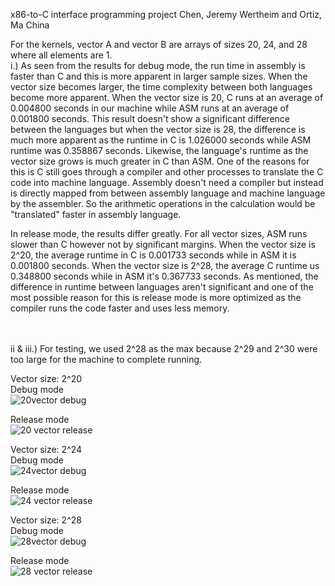 x86-to-C interface programming project
Chen, Jeremy Wertheim and Ortiz, Ma China

 For the kernels, vector A and vector B are arrays of sizes 20, 24, and 28 where all elements are 1.<br />
 i.) 
 As seen from the results for debug mode, the run time in assembly is faster than C and this is more apparent in larger sample sizes. When the vector size becomes larger, the time complexity between both languages become more apparent. When the vector size is 20, C runs at an average of 0.004800 seconds in our machine while ASM runs at an average of 0.001800 seconds. This result doesn't show a significant difference between the languages but when the vector size is 28, the difference is much more apparent as the runtime in C is 1.026000 seconds while ASM runtime was 0.358867 seconds. Likewise, the language's runtime as the vector size grows is much greater in C than ASM. One of the reasons for this is C still goes through a compiler and other processes to translate the C code into machine language. Assembly doesn't need a compiler but instead is directly mapped from between assembly language and machine language by the assembler. So the arithmetic operations in the calculation would be "translated" faster in assembly language.

 In release mode, the results differ greatly. For all vector sizes, ASM runs slower than C however not by significant margins. When the vector size is 2^20, the average runtime in C is 0.001733 seconds while in ASM it is 0.001800 seconds. When the vector size is 2^28, the average C runtime us 0.348800 seconds while in ASM it's 0.367733 seconds. As mentioned, the difference in runtime between languages aren't significant and one of the most possible reason for this is release mode is more optimized as the compiler runs the code faster and uses less memory.

 <br />
 <br />
 ii & iii.)
 For testing, we used 2^28 as the max because 2^29 and 2^30 were too large for the machine to complete running.

 Vector size: 2^20<br />
  Debug mode<br />
  ![20vector debug](https://github.com/jeremywchen/x86-to-C-interface-programming-project/assets/92730916/defa8a22-6fce-4036-b98a-2d71af077434)

  Release mode<br />
  ![20 vector release](https://github.com/jeremywchen/x86-to-C-interface-programming-project/assets/92730916/16d81906-82d6-4874-a697-494360f59301)
  
 Vector size: 2^24<br />
  Debug mode<br />
  ![24vector debug](https://github.com/jeremywchen/x86-to-C-interface-programming-project/assets/92730916/d474cb4d-4669-4b8b-b686-95c2505d324d)
  
  Release mode<br />
  ![24 vector release](https://github.com/jeremywchen/x86-to-C-interface-programming-project/assets/92730916/c5bc7ebc-8562-43ff-9402-91a7a5c63b2f)

 Vector size: 2^28<br />
  Debug mode<br />
  ![28vector debug](https://github.com/jeremywchen/x86-to-C-interface-programming-project/assets/92730916/ef03b3b8-587a-4e99-baa7-8b74e38c8319)

  Release mode<br />
  ![28 vector release](https://github.com/jeremywchen/x86-to-C-interface-programming-project/assets/92730916/22f92c19-e796-431b-9d66-10f5798c1556)
